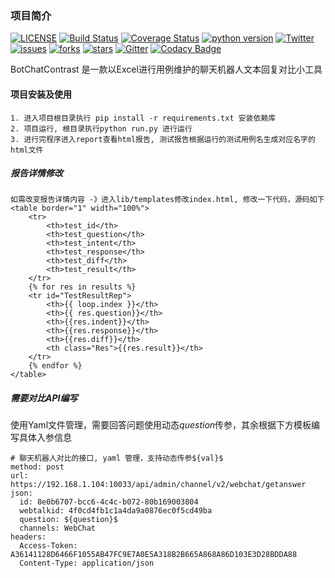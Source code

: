 
### 项目简介
[![LICENSE](https://img.shields.io/badge/license-MIT-green.svg)](https://github.com/xiaoxiaolulu/BotChatContrast/blob/master/LICENSE) [![Build Status](https://travis-ci.org/xiaoxiaolulu/BotChatContrast.svg?branch=master)](https://travis-ci.org/xiaoxiaolulu/BotChatContrast) [![Coverage Status](https://coveralls.io/repos/github/xiaoxiaolulu/BotChatContrast/badge.svg)](https://coveralls.io/github/xiaoxiaolulu/BotChatContrast) [![python version](https://img.shields.io/badge/python-3.4%7C3.5%7C3.6%7C3.7-blue.svg)](https://github.com/xiaoxiaolulu/BotChatContrast) [![Twitter](https://img.shields.io/twitter/url/https/github.com/xiaoxiaolulu/BotChatContrast.svg?style=social)](https://github.com/xiaoxiaolulu/BotChatContrast) [![issues](https://img.shields.io/github/issues/xiaoxiaolulu/BotChatContrast.svg)](https://github.com/xiaoxiaolulu/BotChatContrast) [![forks](https://img.shields.io/github/forks/xiaoxiaolulu/BotChatContrast.svg)](https://github.com/xiaoxiaolulu/BotChatContrast) [![stars](https://img.shields.io/github/stars/xiaoxiaolulu/BotChatContrast.svg)](https://github.com/xiaoxiaolulu/BotChatContrast) [![Gitter](https://badges.gitter.im/testerdevlops/community.svg)](https://gitter.im/testerdevlops/community?utm_source=badge&utm_medium=badge&utm_campaign=pr-badge) [![Codacy Badge](https://api.codacy.com/project/badge/Grade/1cbaefe669434dda8c0cc00eedd79e58)](https://www.codacy.com/app/xiaoxiaolulu/BotChatContrast?utm_source=github.com&amp;utm_medium=referral&amp;utm_content=xiaoxiaolulu/BotChatContrast&amp;utm_campaign=Badge_Grade)

BotChatContrast 是一款以Excel进行用例维护的聊天机器人文本回复对比小工具

#### 项目安装及使用
```text
1. 进入项目根目录执行 pip install -r requirements.txt 安装依赖库
2. 项目运行, 根目录执行python run.py 进行运行
3. 进行完程序进入report查看html报告, 测试报告根据运行的测试用例名生成对应名字的html文件
```


##### 报告详情修改
```text
如需改变报告详情内容 -》进入lib/templates修改index.html, 修改一下代码，源码如下
<table border="1" width="100%">
    <tr>
        <th>test_id</th>
        <th>test_question</th>
        <th>test_intent</th>
        <th>test_response</th>
        <th>test_diff</th>
        <th>test_result</th>
    </tr>
    {% for res in results %}
    <tr id="TestResultRep">
        <th>{{ loop.index }}</th>
        <th>{{ res.question}}</th>
        <th>{{res.indent}}</th>
        <th>{{res.response}}</th>
        <th>{{res.diff}}</th>
        <th class="Res">{{res.result}}</th>
    </tr>
    {% endfor %}
</table>
```

##### 需要对比API编写
使用Yaml文件管理，需要回答问题使用动态${question}$传参，其余根据下方模板编写具体入参信息
```text
# 聊天机器人对比的接口, yaml 管理，支持动态传参${val}$
method: post
url: https://192.168.1.104:10033/api/admin/channel/v2/webchat/getanswer
json:
  id: 8e0b6707-bcc6-4c4c-b072-80b169003804
  webtalkid: 4f0cd4fb1c1a4da9a0876ec0f5cd49ba
  question: ${question}$
  channels: WebChat
headers:
  Access-Token: A36141128D6466F1055AB47FC9E7A0E5A318B2B665A868A86D103E3D28BDDA88
  Content-Type: application/json
```
